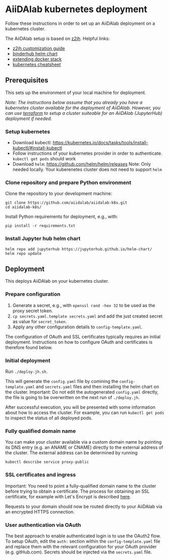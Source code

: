# AiiDAlab kubernetes deployment

Follow these instructions in order to set up an AiiDAlab deployment on a kubernetes cluster.

The AiiDAlab setup is based on [z2jh](https://zero-to-jupyterhub.readthedocs.io/en/latest/). Helpful links:

* [z2jh customization guide](https://zero-to-jupyterhub.readthedocs.io/en/latest/customizing/index.html)
* [binderhub helm chart](https://github.com/jupyterhub/binderhub/blob/master/helm-chart/binderhub/values.yaml)
* [extending docker stack](https://github.com/jupyterhub/zero-to-jupyterhub-k8s/tree/master/images/singleuser-sample)
* [kubernetes cheatsheet](cheatsheet.md)

## Prerequisites

This sets up the environment of your local machine for deployment.

*Note: The instructions below assume that you already you have a kubernetes cluster available for the deployment of AiiDAlab.*
*However, you can use [terraform](./terraform/README.md) to setup a cluster suiteable for an AiiDAlab (JupyterHub) deployment if needed.*

### Setup kubernetes

* Download kubectl: https://kubernetes.io/docs/tasks/tools/install-kubectl/#install-kubectl
* Follow instructions of your kubernetes provider in order to authenticate. `kubectl get pods` should work
* Download `helm`: https://github.com/helm/helm/releases 
  Note: Only needed locally. Your kuberenetes cluster does not need to support `helm`

### Clone repository and prepare Python environment

Clone the repository to your development machine:
```
git clone https://github.com/aiidalab/aiidalab-k8s.git
cd aiidalab-k8s/
```

Install Python requirements for deployment, e.g., with:
```
pip install -r requirements.txt
```

### Install Jupyter hub helm chart

```
helm repo add jupyterhub https://jupyterhub.github.io/helm-chart/
helm repo update
```

## Deployment

This deploys AiiDAlab on your kubernetes cluster.

### Prepare configuration

 1. Generate a secret, e.g., with `openssl rand -hex 32` to be used as the proxy secret token.
 2. `cp secrets.yaml.template secrets.yaml` and add the just created secret as value for `secret_token`.
 3. Apply any other configuration details to `config-template.yaml`.

The configuration of OAuth and SSL certificates typically requires an initial deployment.
Instructions on how to configure OAuth and certificates is therefore found below.

### Initial deployment

Run `./deploy-jh.sh`.

This will generate the `config.yaml` file by comining the `config-template.yaml` and `secrets.yaml` files and then installing the helm chart on the cluster.
Important: Do not edit the autogenerated `config.yaml` directly, the file is going to be overwritten on the next run of `./deploy.jh`.

After successful execution, you will be presented with some information about how to access the cluster.
For example, you can run `kubectl get pods` to inspect the status of all deployed pods.

### Fully qualified domain name

You can make your cluster available via a custom domain name by pointing its DNS entry (e.g. an ANAME or CNAME) directly to the external address of the cluster.
The external address can be determined by running
```
kubectl describe service proxy-public
```

### SSL certificates and ingress

Important: You need to point a fully-qualified domain name to the cluster before trying to obtain a certificate.
The process for obtaining an SSL certificate, for example with Let's Encrypt is described [here](https://zero-to-jupyterhub.readthedocs.io/en/stable/administrator/security.html?highlight=https#set-up-automatic-https).

Requests to your domain should now be routed directly to your AiiDAlab via an encrypted HTTPS connection.

### User authentication via OAuth

The best approach to enable authenticated login is to use the OAuth2 flow.
To setup OAuth, edit the `auth:` section within the `config-template.yaml` file and replace them with the relevant configuration for your OAuth provider (e.g. gitHub.com).
Secrets should be injected via the `secrets.yaml` file.
